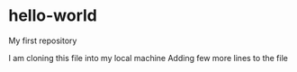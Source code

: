 # hello-world
My first repository

I am cloning this file into my local machine
Adding few more lines to the file
